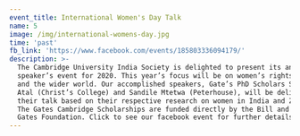 ```yaml
---
event_title: International Women's Day Talk
name: 5
image: /img/international-womens-day.jpg
time: 'past'
fb_link: 'https://www.facebook.com/events/185803336094179/'
description: >-
  The Cambridge University India Society is delighted to present its annual
  speaker’s event for 2020. This year’s focus will be on women’s rights in India
  and the wider world. Our accomplished speakers, Gate’s PhD Scholars Saloni
  Atal (Christ’s College) and Sandile Mtetwa (Peterhouse), will be delivering
  their talk based on their respective research on women in India and Zimbabwe.
  The Gates Cambridge Scholarships are funded directly by the Bill and Melinda
  Gates Foundation. Click to see our facebook event for further details.
---
```


